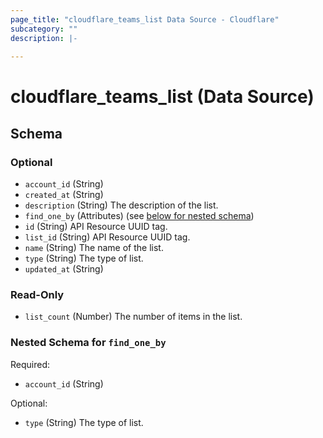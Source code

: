 ```yaml
---
page_title: "cloudflare_teams_list Data Source - Cloudflare"
subcategory: ""
description: |-
  
---
```


# cloudflare_teams_list (Data Source)




<!-- schema generated by tfplugindocs -->
## Schema

### Optional

- `account_id` (String)
- `created_at` (String)
- `description` (String) The description of the list.
- `find_one_by` (Attributes) (see [below for nested schema](#nestedatt--find_one_by))
- `id` (String) API Resource UUID tag.
- `list_id` (String) API Resource UUID tag.
- `name` (String) The name of the list.
- `type` (String) The type of list.
- `updated_at` (String)

### Read-Only

- `list_count` (Number) The number of items in the list.

<a id="nestedatt--find_one_by"></a>
### Nested Schema for `find_one_by`

Required:

- `account_id` (String)

Optional:

- `type` (String) The type of list.


